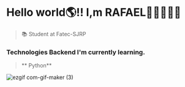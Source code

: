 # Hello world🌎!! I,m RAFAEL👋🏾🙋🏾‍♂️

> 📚 Student at Fatec-SJRP

### Technologies Backend I'm currently learning. 

>** Python** 


![ezgif com-gif-maker (3)](https://user-images.githubusercontent.com/111470811/185399188-2b6bc0b7-b6f5-439e-92fb-22909770cac4.gif)
